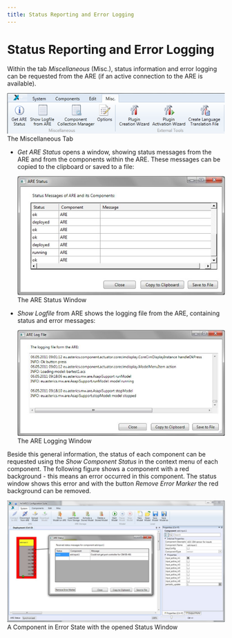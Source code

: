 ```yaml
---
title: Status Reporting and Error Logging
---
```


# Status Reporting and Error Logging

Within the tab _Miscellaneous_ (Misc.), status information and error logging can be requested from the ARE (if an active connection to the ARE is available).

![Screenshot: The Miscellaneous Tab](./img/Miscellaneous_Tab.png "Screenshot: The Miscellaneous Tab")  
The Miscellaneous Tab

- _Get ARE Status_ opens a window, showing status messages from the ARE and from the components within the ARE. These messages can be copied to the clipboard or saved to a file:

  ![Screenshot: The ARE Status Window](./img/ARE_Status_Window.jpg "Screenshot: The ARE Status Window")  
  The ARE Status Window

- _Show Logfile_ from ARE shows the logging file from the ARE, containing status and error messages:

  ![Screenshot: The ARE Logging Window](./img/ARE_Logging_Window.jpg "Screenshot: The ARE Logging Window")  
  The ARE Logging Window

Beside this general information, the status of each component can be requested using the _Show Component Status_ in the context menu of each component. The following figure shows a component with a red background - this means an error occurred in this component. The status window shows this error and with the button _Remove Error Marker_ the red background can be removed.

![Screenshot: A Component in Error State with the opened Status Window](./img/Error_State_opened_Status_Window.jpg "Screenshot: A Component in Error State with the opened Status Window")  
A Component in Error State with the opened Status Window
